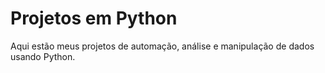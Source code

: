# Projetos em Python
Aqui estão meus projetos de automação, análise e manipulação de dados usando Python.
